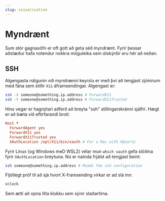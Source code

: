 ```yaml
---
slug: visualization
---
```


# Myndrænt

Sum stór gagnasöfn er oft gott að geta séð myndrænt. Fyrir þessar aðstæður hafa notendur nokkra möguleika sem útskýrðir eru hér að neðan. 

## SSH
Algengasta nálgunin við myndrænni keyrslu er með því að tengjast zjóninum med fána sem stillir `X11` áframsendingar. Algengast er:

```bash
ssh -X someone@something.ip.address # ForwardX11
ssh -Y someone@something.ip.address # ForwardX11Trusted
```

Hins vegar er hagnýtari aðferð að breyta "ssh" stillingarskránni sjálfri. Hægt er að bæta við eftirfarandi broti:

```conf
Host *
  ForwardAgent yes
  ForwardX11 yes
  ForwardX11Trusted yes
  XAuthLocation /opt/X11/bin/xauth # For a Mac with XQuartz
```

Fyrir Linux (og Windows meD WSL2) vélar mun `which xauth` gefa slóðina fyrir `XAuthLocation` breytuna. Nú er natnda frjálst að tengjast beint:

```bash
ssh someone@something.ip.address # Reads the ssh configuration
```

Fljótlegt próf til að sjá hvort X-framsending virkar er ad slá inn:
```bash                                       
xclock
```
Sem ætti að opna litla klukku sem sýnir staðartíma.
